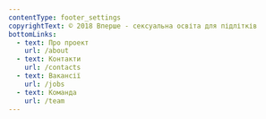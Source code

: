 ```yaml
---
contentType: footer_settings
copyrightText: © 2018 Вперше - сексуальна освіта для підлітків
bottomLinks:
  - text: Про проект
    url: /about
  - text: Контакти
    url: /contacts
  - text: Вакансії
    url: /jobs
  - text: Команда
    url: /team
---
```


